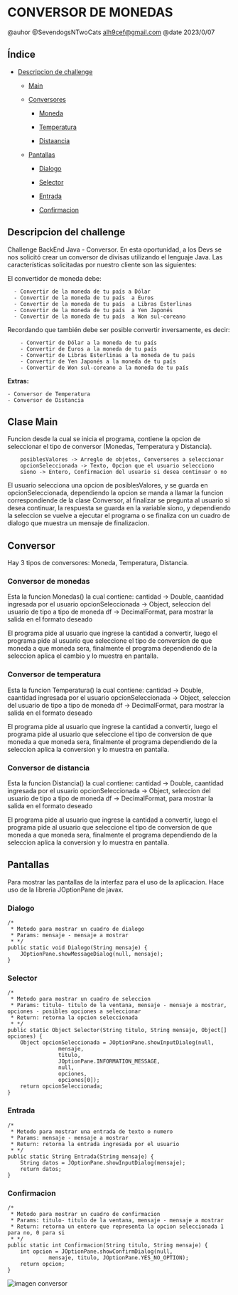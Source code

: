 # CONVERSOR DE MONEDAS

@auhor @SevendogsNTwoCats alh9cef@gmail.com  @date 2023/0/07

## Índice

* [Descripcion de challenge](#descripcion-del-challenge)

    * [Main](#clase-main)

    * [Conversores](#conversor)

        * [Moneda](#conversor-de-monedas-1)

        * [Temperatura](#conversor-de-temperatura)

        * [Distaancia](#conversor-de-distancia)

    * [Pantallas](#Pantallas)

        * [Dialogo](#dialogo)

        * [Selector](#selector)

        * [Entrada](#entrada)

        * [Confirmacion](#confirmacion)


## Descripcion del challenge

Challenge BackEnd Java - Conversor. En esta oportunidad, a los Devs se nos solicitó crear un conversor de divisas utilizando el lenguaje Java. Las características solicitadas por nuestro cliente son las siguientes:

El convertidor de moneda debe:

      - Convertir de la moneda de tu país a Dólar
      - Convertir de la moneda de tu país  a Euros
      - Convertir de la moneda de tu país  a Libras Esterlinas
      - Convertir de la moneda de tu país  a Yen Japonés
      - Convertir de la moneda de tu país  a Won sul-coreano

Recordando que también debe ser posible convertir inversamente, es decir:

        - Convertir de Dólar a la moneda de tu país
        - Convertir de Euros a la moneda de tu país
        - Convertir de Libras Esterlinas a la moneda de tu país
        - Convertir de Yen Japonés a la moneda de tu país
        - Convertir de Won sul-coreano a la moneda de tu país

<strong> Extras: </strong>

    - Conversor de Temperatura
    - Conversor de Distancia


## Clase Main

Funcion desde la cual se inicia el programa, contiene la opcion de seleccionar el tipo de conversor (Monedas, Temperatura y Distancia).

        posiblesValores -> Arreglo de objetos, Conversores a seleccionar
        opcionSeleccionada -> Texto, Opcion que el usuario selecciono
        siono -> Entero, Confirmacion del usuario si desea continuar o no

El usuario selecciona una opcion de posiblesValores, y se guarda en opcionSeleccionada, dependiendo la opcion se manda a llamar la funcion correspondiende de la clase Conversor, al finalizar se pregunta al usuario si desea continuar, la respuesta se guarda en la variable siono, y dependiendo la seleccion se vuelve a ejecutar el programa o se finaliza con un cuadro de dialogo que muestra un mensaje de finalizacion.

## Conversor

Hay 3 tipos de conversores: Moneda, Temperatura, Distancia.

### Conversor de monedas
Esta la funcion Monedas() la cual contiene:
        cantidad -> Double, caantidad ingresada por el usuario
        opcionSeleccionada -> Object, seleccion del usuario de tipo a tipo de moneda
        df -> DecimalFormat, para mostrar la salida en el formato deseado

El programa pide al usuario que ingrese la cantidad a convertir, luego el programa pide al usuario que seleccione el tipo de conversion de que moneda a que moneda sera, finalmente el programa dependiendo de la seleccion aplica el cambio y lo muestra en pantalla.

### Conversor de temperatura
Esta la funcion Temperatura() la cual contiene:
        cantidad -> Double, caantidad ingresada por el usuario
        opcionSeleccionada -> Object, seleccion del usuario de tipo a tipo de moneda
        df -> DecimalFormat, para mostrar la salida en el formato deseado

El programa pide al usuario que ingrese la cantidad a convertir, luego el programa pide al usuario que seleccione el tipo de conversion de que moneda a que moneda sera, finalmente el programa dependiendo de la seleccion aplica la conversion y lo muestra en pantalla.

### Conversor de distancia
Esta la funcion Distancia() la cual contiene:
        cantidad -> Double, caantidad ingresada por el usuario
        opcionSeleccionada -> Object, seleccion del usuario de tipo a tipo de moneda
        df -> DecimalFormat, para mostrar la salida en el formato deseado

El programa pide al usuario que ingrese la cantidad a convertir, luego el programa pide al usuario que seleccione el tipo de conversion de que moneda a que moneda sera, finalmente el programa dependiendo de la seleccion aplica la conversion y lo muestra en pantalla.

## Pantallas

Para mostrar las pantallas de la interfaz para el uso de la aplicacion. Hace uso de la libreria JOptionPane de javax.

### Dialogo
    /*
	 * Metodo para mostrar un cuadro de dialogo
	 * Params: mensaje - mensaje a mostrar
	 * */
	public static void Dialogo(String mensaje) {
		JOptionPane.showMessageDialog(null, mensaje);
	}

### Selector
    /*
	 * Metodo para mostrar un cuadro de seleccion
	 * Params: titulo- titulo de la ventana, mensaje - mensaje a mostrar, opciones - posibles opciones a seleccionar
	 * Return: retorna la opcion seleccionada
	 * */	
	public static Object Selector(String titulo, String mensaje, Object[] opciones) {
		Object opcionSeleccionada = JOptionPane.showInputDialog(null,
					mensaje,
					titulo,
					JOptionPane.INFORMATION_MESSAGE, 
					null,
					opciones, 
					opciones[0]);
		return opcionSeleccionada;
	}

### Entrada
    /*
	 * Metodo para mostrar una entrada de texto o numero
	 * Params: mensaje - mensaje a mostrar
	 * Return: retorna la entrada ingresada por el usuario
	 * */
	public static String Entrada(String mensaje) {
		String datos = JOptionPane.showInputDialog(mensaje);
		return datos;
	}

### Confirmacion
        	
	/*
	 * Metodo para mostrar un cuadro de confirmacion
	 * Params: titulo- titulo de la ventana, mensaje - mensaje a mostrar
	 * Return: retorna un entero que representa la opcion seleccionada 1 para no, 0 para si
	 * */
	public static int Confirmacion(String titulo, String mensaje) {
		int opcion = JOptionPane.showConfirmDialog(null,
	             mensaje, titulo, JOptionPane.YES_NO_OPTION);
		return opcion;
	}

 ![imagen conversor](https://github.com/SevenDogsNTwoCats/Imagenes/blob/main/Untitled.png)





        
